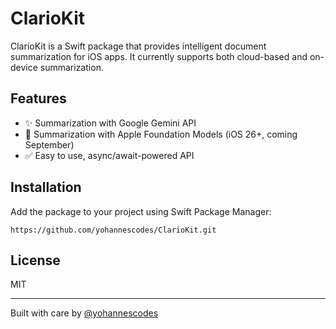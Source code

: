 # ClarioKit

ClarioKit is a Swift package that provides intelligent document summarization for iOS apps. It currently supports both cloud-based and on-device summarization.

## Features

- ✨ Summarization with Google Gemini API
- 🧠 Summarization with Apple Foundation Models (iOS 26+, coming September)
- ✅ Easy to use, async/await-powered API

## Installation

Add the package to your project using Swift Package Manager:

```
https://github.com/yohannescodes/ClarioKit.git
```

## License

MIT

---

Built with care by [@yohannescodes](https://github.com/yohannescodes)
